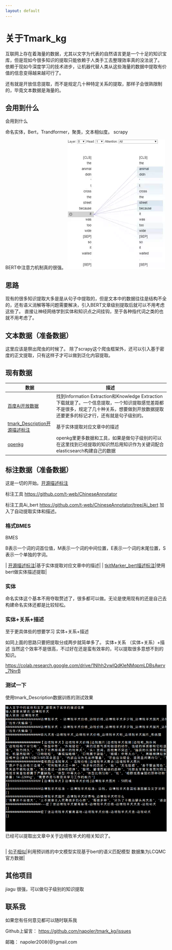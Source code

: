 ```yaml
---
layout: default
---
```


<!-- 
[Link to another page](./another-page.html). -->



# 关于Tmark_kg
互联网上存在着海量的数据，尤其以文字为代表的自然语言更是一个十足的知识宝库，但是现如今很多知识的提取只能依赖于人类手工去整理效率真的没法说了。
依赖于现如今深度学习的技术进步，让机器代替人类从这些海量的数据中提取有价值的信息变得越来越可行了。

还有就是开放信息提取，而不是规定几十种特定关系的提取，那样子会很熟限制的，毕竟文本数据是海量的。
## 会用到什么
会用到什么

命名实体，Bert，Trandformer，聚类，文本相似度。
scrapy

BERT中注意力机制真的很强。
![alt text](https://raw.githubusercontent.com/napoler/tmark_kg/master/docs/src/640.png "BERT中注意力机制")
## 思路
现有的很多知识提取大多是是从句子中提取的，但是文本中的数据往往是结构不全的，还有语义消解等等问题需要解决，引入BERT文章级别提取后就可以不用考虑这些了。
直接让神经网络学到实体和知识点之间挂钩，至于各种指代词之类的也就不用考虑了。

## 文本数据（准备数据）
这里应该是祭出爬虫的时候了。
除了scrapy这个爬虫框架外，还可以引入基于密度的正文提取，只有这样子才可以做到泛化内容提取。
## 现有数据
| 数据|描述|
| ------------ | ------------ |
| [百度Ai开放数据](https://ai.baidu.com/broad/download?dataset=duconv)|找到Information Extraction和Knowledge Extraction下载就是了。一个信息提取，一个知识提取感觉差距都不是很多，规定了几十种关系，想要做到开放数据提取还要更多的标记才行，还有就是句子级别的。|
| [tmark_Description开源描述标注](https://www.terrychan.org/tmark_Description/)|基于实体提取对应文章中的描述|
| [openkg](http://openkg.cn/)|openkg里更多数据和工具，如果是做句子级别的可以在这里找到已经提取的知识然后用知识作为关键词配合elasticsearch构建自己的数据|




## 标注数据（准备数据）
这是一切的开始。[开源描述标注](https://www.terrychan.org/tmark_Description/)

标注工具
https://github.com/t-web/ChineseAnnotator

标注工具Ai_bert
https://github.com/t-web/ChineseAnnotator/tree/Ai_bert 加入了自动提取实体和描述。



### 格式BMES

BMES

B表示一个词的词首位值，M表示一个词的中间位置，E表示一个词的末尾位置，S表示一个单独的字词。


| [开源描述标注](https://www.terrychan.org/tmark_Description/)|基于实体提取对应文章中的描述|
| [tkitMarker_bert描述标注](https://www.terrychan.org/tkitMarker_bert/)|使用bert做实体描述提取|









### 实体
命名实体这个基本不用夺取赘述了，很多都可以做。无论是使用现有的还是自己去构建命名实体还都是比较轻松。

### 实体+关系+描述 
至于更具体些的想要学习 
实体+关系+描述 

如同上面的思路只要把提取分成两步就简单多了。
实体+关系
（实体+关系）+描述 
当然这个效率不是很高，不过好在还是蛮有效率的，可以提取很多意想不到的知识。


https://colab.research.google.com/drive/1Nlhh2vwlQdKleNMqpmLDBsAwrv_7NnrB


### 测试一下
使用tmark_Description数据训练的测试效果

![alt text](https://raw.githubusercontent.com/napoler/tmark_Description/master/ner_train/static/pre_test.png "效果测试")
已经可以提取出文章中关于边境牧羊犬的相关知识了。


##

| [句子相似](https://www.terrychan.org/transformers-SentenceSimilarity/)|利用预训练的中文模型实现基于bert的语义匹配模型 数据集为LCQMC官方数据|




## 其他项目
jiagu
很强，可以做句子级别的知识提取

## 联系我

如果您有任何意见都可以随时联系我

Github上留言：
https://github.com/napoler/tmark_kg/issues

邮箱：
napoler2008{@}gmail.com


